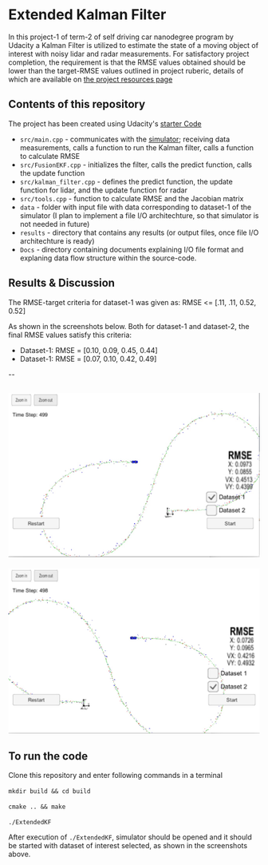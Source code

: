 # Extended Kalman Filter

In this project-1 of term-2 of self driving car nanodegree program by Udacity a Kalman Filter is utilized to estimate the state of a moving object of interest with noisy lidar and radar measurements.
For satisfactory project completion, the requirement is that the RMSE values obtained should be lower than the target-RMSE values outlined in project ruberic, details of which are available on [the project resources page](https://classroom.udacity.com/nanodegrees/nd013/parts/40f38239-66b6-46ec-ae68-03afd8a601c8/modules/0949fca6-b379-42af-a919-ee50aa304e6a/lessons/f758c44c-5e40-4e01-93b5-1a82aa4e044f/concepts/382ebfd6-1d55-4487-84a5-b6a5a4ba1e47)

## Contents of this repository

The project has been created using Udacity's [starter Code](https://github.com/udacity/CarND-Extended-Kalman-Filter-Project)




* `src/main.cpp` - communicates with the [simulator](https://github.com/udacity/self-driving-car-sim/releases/); receiving data measurements, calls a function to run the Kalman filter, calls a function to calculate RMSE
* `src/FusionEKF.cpp` - initializes the filter, calls the predict function, calls the update function
* `src/kalman_filter.cpp` - defines the predict function, the update function for lidar, and the update function for radar
* `src/tools.cpp` - function to calculate RMSE and the Jacobian matrix
* `data` - folder with input file with data corresponding to dataset-1 of the simulator (I plan to implement a file I/O architechture, so that simulator is not needed in future)
* `results` - directory that contains any results (or output files, once file I/O architechture is ready)
* `Docs` - directory containing documents explaining I/O file format and explaning data flow structure within the source-code.

## Results & Discussion

[image1]: ./results/Dataset1_FullPath.jpeg "full path for dataset-1 with RSME values"
[image2]: ./results/Dataset2_FullPath.jpeg "full path for dataset-2 with RSME values"

The RMSE-target criteria for dataset-1 was given as: RMSE <= [.11, .11, 0.52, 0.52] 

As shown in the screenshots below. Both for dataset-1 and dataset-2, the final RMSE values satisfy this criteria:

* Dataset-1: RMSE = [0.10, 0.09, 0.45, 0.44]
* Dataset-1: RMSE = [0.07, 0.10, 0.42, 0.49]


--

![alt text][image1]
--

![alt text][image2]


## To run the code

Clone this repository and enter following commands in a terminal

`mkdir build && cd build`

`cmake .. && make`

`./ExtendedKF`

After execution of `./ExtendedKF`, simulator should be opened and it should be started with dataset of interest selected, as shown in the screenshots above. 




